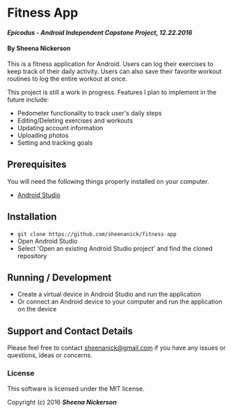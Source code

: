 # Fitness App

#### _Epicodus - Android Independent Capstone Project, 12.22.2016_

#### By Sheena Nickerson

This is a fitness application for Android. Users can log their exercises to keep track of their daily activity. Users can also save their favorite workout routines to log the entire workout at once.

This project is still a work in progress. Features I plan to implement in the future include:
* Pedometer functionality to track user's daily steps
* Editing/Deleting exercises and workouts
* Updating account information
* Uploading photos
* Setting and tracking goals

## Prerequisites

You will need the following things properly installed on your computer.

* [Android Studio](https://developer.android.com/studio/index.html)

## Installation

* `git clone https://github.com/sheenanick/fitness-app`
* Open Android Studio
* Select 'Open an existing Android Studio project' and find the cloned repository

## Running / Development

* Create a virtual device in Android Studio and run the application
* Or connect an Android device to your computer and run the application on the device

## Support and Contact Details

Please feel free to contact sheenanick@gmail.com if you have any issues or questions, ideas or concerns.

### License

This software is licensed under the MIT license.

Copyright (c) 2016 **_Sheena Nickerson_**
